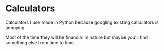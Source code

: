 # Calculators
Calculators I use made in Python because googling existing calculators is annoying.

Most of the time they will be financial in nature but maybe you'll find something else from time to time.
